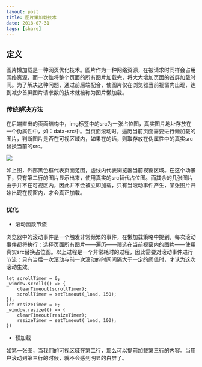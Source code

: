 ```yaml
---
layout: post
title: 图片懒加载技术
date: 2018-07-31
tags: [share]
---
```


## 定义

图片懒加载是一种网页优化技术。图片作为一种网络资源，在被请求时同样会占用网络资源，而一次性将整个页面的所有图片加载完，将大大增加页面的首屏加载时间。为了解决这种问题，通过前后端配合，使图片仅在浏览器当前视窗内出现，达到减少首屏图片请求数的技术就被称为图片懒加载。

### 传统解决方法

在后端直出的页面结构中，img标签中的src为一张占位图，真实图片地址存放在一个伪属性中，如：data-src中。当页面滚动时，遍历当前页面需要进行懒加载的图片，判断图片是否在可视区域内，如果在的话，则取存放在伪属性中的真实src替换当前的src。

<img src='https://mmbiz.qpic.cn/mmbiz_png/NTzDrVG8ibqk9TRD4Rag0Am5hVyhYicsejgibKCOLOx3qe1TxmuA5gj9vrTjjhqHTMVMiaoDkaUJDbMhH8cbWzj9Zg/640?wx_fmt=png&tp=webp&wxfrom=5&wx_lazy=1'>

如上图，外部黑色框代表页面范围，虚线内代表浏览器当前视窗区域。在这个场景下，只有第二行的图片显示出来，使用真实的src替代占位图。而其余的几张图片由于并不在可视区内，因此并不会被立即加载，只有当滚动事件产生，某张图片开始出现在视窗内，才会真正加载。

### 优化

- 滚动函数节流

浏览器中的滚动事件是一个触发非常频繁的事件，在懒加载策略中提到，每次滚动事件都将执行：选择页面所有图片——遍历——筛选在当前视窗内的图片——使用真实src替换占位图。以上过程是一个非常耗时的过程，因此需要对滚动事件进行节流：只有当后一次滚动与前一次滚动的时间间隔大于一定的阈值时，才认为这次滚动生效。

    let scrollTimer = 0;
    _window.scroll(() => {
        clearTimeout(scrollTimer);
        scrollTimer = setTimeout(_load, 150);
    });
    let resizeTimer = 0;
    _window.resize(() => {
        clearTimeout(resizeTimer);
        resizeTimer = setTimeout(_load, 100);
    })

- 预加载

如第一张图，当我们的可视区域在第二行，那么可以提前加载第三行的内容。当用户滚动到第三行的时候，就不会感到明显的白屏了。